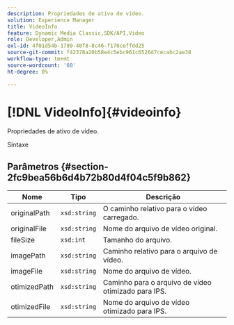 ```yaml
---
description: Propriedades de ativo de vídeo.
solution: Experience Manager
title: VideoInfo
feature: Dynamic Media Classic,SDK/API,Video
role: Developer,Admin
exl-id: 4f01d54b-1799-40f8-8c46-f170ceffdd25
source-git-commit: f42378a20b58e4c5ebc961c6526d7cecabc2ae38
workflow-type: tm+mt
source-wordcount: '60'
ht-degree: 0%

---
```


# [!DNL VideoInfo]{#videoinfo}

Propriedades de ativo de vídeo.

Sintaxe

## Parâmetros {#section-2fc9bea56b6d4b72b80d4f04c5f9b862}

| Nome | Tipo | Descrição |
|---|---|---|
| originalPath | `xsd:string` | O caminho relativo para o vídeo carregado. |
| originalFile | `xsd:string` | Nome do arquivo de vídeo original. |
| fileSize | `xsd:int` | Tamanho do arquivo. |
| imagePath | `xsd:string` | Caminho relativo para o arquivo de vídeo. |
| imageFile | `xsd:string` | Nome do arquivo de vídeo. |
| otimizedPath | `xsd:string` | Caminho para o arquivo de vídeo otimizado para IPS. |
| otimizedFile | `xsd:string` | Nome do arquivo de vídeo otimizado para IPS. |
